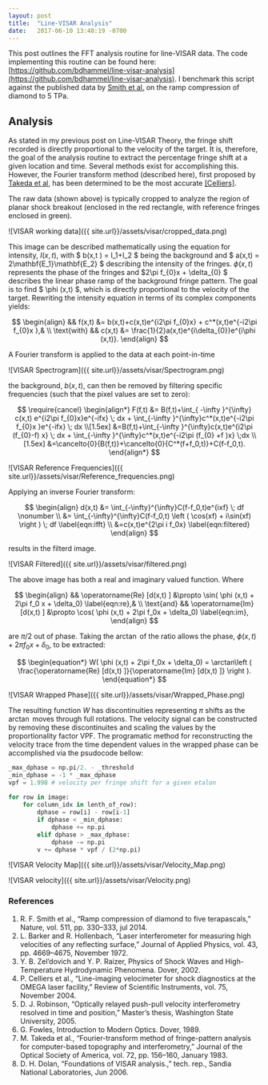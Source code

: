 ```yaml
---
layout: post
title:  "Line-VISAR Analysis"
date:   2017-06-10 13:48:19 -0700
---
```


This post outlines the FFT analysis routine for line-VISAR data. The code implementing this  routine can be found here: [https://github.com/bdhammel/line-visar-analysis](https://github.com/bdhammel/line-visar-analysis). I benchmark this script against the published data by [Smith et al.](#ref) on the ramp compression of diamond to 5 TPa.


## Analysis

As stated in my previous post on Line-VISAR Theory, the fringe shift recorded is directly proportional to the velocity of the target. It is, therefore, the goal of the analysis routine to extract the percentage fringe shift at a given location and time. Several methods exist for accomplishing this. However, the Fourier transform method (described here), first proposed by [Takeda et al](#ref), has been determined to be the most accurate [[Celliers]](#ref).

The raw data (shown above) is typically cropped to analyze the region of planar shock breakout (enclosed in the red rectangle, with reference fringes enclosed in green). 

![VISAR working data]({{ site.url}}/assets/visar/cropped_data.png)

This image can be described mathematically using the equation for intensity, $I(x, t)$,  with $ b(x,t ) = I_1+I_2 $ being the background and $ a(x,t) =  2\mathbf{E_1}\mathbf{E_2} $ describing the intensity of the fringes. $\phi (x,t)$ represents the phase of the fringes and $2\pi f_{0}x + \delta_{0} $ describes the linear phase ramp of the background fringe pattern. The goal is to find $ \phi (x,t) $, which is directly proportional to the velocity of the target. Rewriting the intensity equation in terms of its complex components yields:

$$
\begin{align}
&& f(x,t) &= b(x,t)+c(x,t)e^{i2\pi f_{0}x} + c^*(x,t)e^{-i2\pi f_{0}x },& \\
\text{with} && c(x,t) &= \frac{1}{2}a(x,t)e^{i\delta_{0}}e^{i\phi (x,t)}. 
\end{align}
$$


A Fourier transform is applied to the data at each point-in-time 

![VISAR Spectrogram]({{ site.url}}/assets/visar/Spectrogram.png)

the background, $b(x,t)$, can then be removed by filtering specific frequencies (such that the pixel values are set to zero):

$$
\require{cancel}
\begin{align*}
F(f,t) &= B(f,t)+\int_{ -\infty }^{\infty} c(x,t) e^{i2\pi f_{0}x}e^{-ifx} \; dx + \int_{-\infty }^{\infty}c^*(x,t)e^{-i2\pi f_{0}x }e^{-ifx} \; dx \\[1.5ex]
&=B(f,t)+\int_{-\infty }^{\infty}c(x,t)e^{i2\pi (f_{0}-f) x} \; dx + \int_{-\infty }^{\infty}c^*(x,t)e^{-i2\pi (f_{0} +f )x} \;dx \\[1.5ex]
&=\cancelto{0}{B(f,t)}+\cancelto{0}{C^*(f+f_0,t)}+C(f-f_0,t).
\end{align*}
$$

![VISAR Reference Frequencies]({{ site.url}}/assets/visar/Reference_frequencies.png)


Applying an inverse Fourier transform:

$$
\begin{align}
d(x,t) &= \int_{-\infty}^{\infty}C(f-f_0,t)e^{ixf} \; df \nonumber \\
&= \int_{-\infty}^{\infty}C(f-f_0,t) \left ( \cos(xf) + i\sin(xf) \right ) \; df  \label{eqn:ifft} \\
&=c(x,t)e^{2\pi i f_0x} \label{eqn:filtered}
\end{align}
$$

results in the filterd image. 

![VISAR Filtered]({{ site.url}}/assets/visar/filtered.png)

The above image has both a real and imaginary valued function. Where

$$
\begin{align}
&& \operatorname{Re} [d(x,t) ] &\propto  \sin( \phi (x,t) + 2\pi f_0 x + \delta_0) \label{eqn:re},& \\ 
\text{and} && \operatorname{Im} [d(x,t) ] &\propto  \cos( \phi (x,t) + 2\pi f_0x + \delta_0) \label{eqn:im},
\end{align}
$$

are $\pi/2$ out of phase. Taking the $\arctan$ of the ratio allows the phase, $\phi (x,t) + 2\pi f_0x + \delta_0$, to be extracted: 

$$
\begin{equation*}
W( \phi (x,t) + 2\pi f_0x + \delta_0) = \arctan\left ( \frac{\operatorname{Re} [d(x,t) ]}{\operatorname{Im} [d(x,t) ]} \right ).
\end{equation*}
$$

![VISAR Wrapped Phase]({{ site.url}}/assets/visar/Wrapped_Phase.png)

The resulting function $W$ has discontinuities representing $\pi$ shifts as the $\arctan$ moves through full rotations. The velocity signal can be constructed by removing these discontinuites and scaling the values by the proportionality factor VPF. The programatic method for reconstructing the velocity trace from the time dependent values in the wrapped phase can be accomplished via the psudocode bellow:
 
~~~python
_max_dphase = np.pi/2. - _threshold
_min_dphase = -1 * _max_dphase
vpf = 1.998 # velocity per fringe shift for a given etalon
 
for row in image:
    for column_idx in lenth_of_row):
        dphase = row[i] - row[i-1] 
        if dphase < _min_dphase:
            dphase += np.pi
        elif dphase > _max_dphase:
            dphase -= np.pi
        v += dphase * vpf / (2*np.pi)
~~~

![VISAR Velocity Map]({{ site.url}}/assets/visar/Velocity_Map.png)


![VISAR velocity]({{ site.url}}/assets/visar/Velocity.png)

### <a name="ref"></a> References

 1. R. F. Smith et al.,  “Ramp compression of diamond to five terapascals,” Nature, vol. 511, pp. 330–333, jul 2014.
 2. L. Barker and R. Hollenbach, “Laser interferometer for measuring high velocities of any reflecting surface,” Journal of Applied Physics, vol. 43, pp. 4669–4675, November 1972.
 3. Y. B. Zel’dovich and Y. P. Raizer, Physics of Shock Waves and High-Temperature Hydrodynamic Phenomena. Dover, 2002.
 4. P. Celliers et al., “Line-imaging velocimeter for shock diagnostics at the OMEGA laser facility,” Review of Scientific Instruments, vol. 75, November 2004.
 5. D. J. Robinson, “Optically relayed push-pull velocity interferometry resolved in time and position,” Master’s thesis, Washington State University, 2005.
 6. G. Fowles, Introduction to Modern Optics. Dover, 1989.
 7. M. Takeda et al., “Fourier-transform method of fringe-pattern analysis for computer-based topography and interferometry,” Journal of the Optical Society of America, vol. 72, pp. 156–160, January 1983.
 8. D. H. Dolan, “Foundations of VISAR analysis.,” tech. rep., Sandia National Laboratories, Jun 2006.


